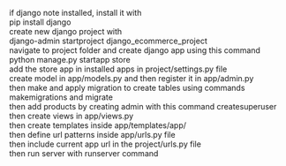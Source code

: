 if django note installed, install it with <br>
pip install django
<br>
create new django project with <br>
django-admin startproject django_ecommerce_project
<br>
navigate to project folder and create django app using this command <br>
python manage.py startapp store
<br>
add the store app in installed apps in project/settings.py file <br>
create model in app/models.py and then register it in app/admin.py <br>
then make and apply migration to create tables using commands makemigrations and migrate <br>
then add products by creating admin with this command createsuperuser <br>
then create views in app/views.py<br>
then create templates inside app/templates/app/ <br>
then define url patterns inside app/urls.py file <br>
then include current app url in the project/urls.py file <br>
then run server with runserver command